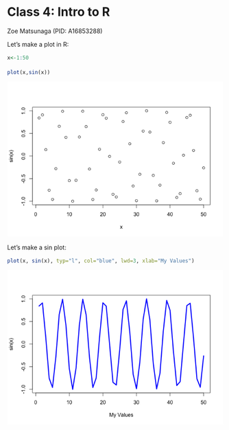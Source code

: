 # Class 4: Intro to R
Zoe Matsunaga (PID: A16853288)

Let’s make a plot in R:

``` r
x<-1:50

plot(x,sin(x))
```

![](Class-4_files/figure-commonmark/unnamed-chunk-1-1.png)

Let’s make a sin plot:

``` r
plot(x, sin(x), typ="l", col="blue", lwd=3, xlab="My Values")
```

![](Class-4_files/figure-commonmark/unnamed-chunk-2-1.png)
